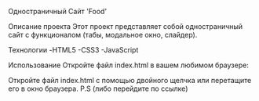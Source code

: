 Одностраничный Сайт 'Food'

Описание проекта
Этот проект представляет собой одностраничный сайт с функционалом (табы, модальное окно, слайдер).

Технологии
-HTML5 -CSS3 -JavaScript 

Использование
Откройте файл index.html в вашем любимом браузере:

Откройте файл index.html с помощью двойного щелчка или перетащите его в окно браузера. P.S (либо перейдите по ссылке)
